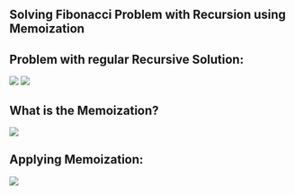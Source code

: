 ## Solving Fibonacci Problem with Recursion using Memoization

## Problem with regular Recursive Solution:

![](https://cloudup.com/cFwosuxxnYm+)
![](https://cloudup.com/ctnQnHTYCaJ+)


## What is the Memoization?

![](https://cloudup.com/cyhzGR7kUYE+)


## Applying Memoization:

![](https://cloudup.com/cyyHKhPcriO+)

